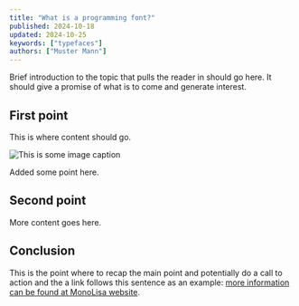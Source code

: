 ```yaml
---
title: "What is a programming font?"
published: 2024-10-18
updated: 2024-10-25
keywords: ["typefaces"]
authors: ["Muster Mann"]
---
```


Brief introduction to the topic that pulls the reader in should go here. It should give a promise of what is to come and generate interest.

## First point

This is where content should go.

![This is some image caption](/images/demo.png)

Added some point here.

## Second point

More content goes here.

## Conclusion

This is the point where to recap the main point and potentially do a call to action and the a link follows this sentence as an example: [more information can be found at MonoLisa website](https://monolisa.dev).
